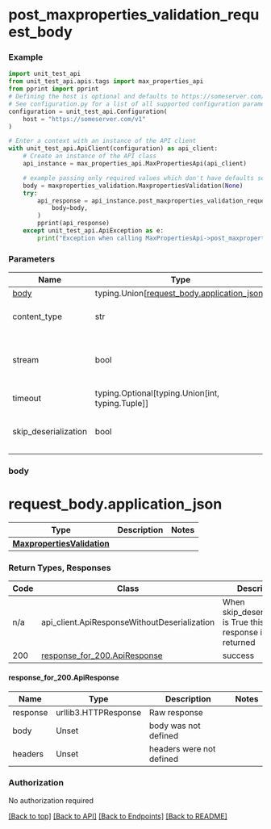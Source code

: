 <a name="top"></a>
# **post_maxproperties_validation_request_body**
<a name="post_maxproperties_validation_request_body"></a>


### Example

```python
import unit_test_api
from unit_test_api.apis.tags import max_properties_api
from pprint import pprint
# Defining the host is optional and defaults to https://someserver.com/v1
# See configuration.py for a list of all supported configuration parameters.
configuration = unit_test_api.Configuration(
    host = "https://someserver.com/v1"
)

# Enter a context with an instance of the API client
with unit_test_api.ApiClient(configuration) as api_client:
    # Create an instance of the API class
    api_instance = max_properties_api.MaxPropertiesApi(api_client)

    # example passing only required values which don't have defaults set
    body = maxproperties_validation.MaxpropertiesValidation(None)
    try:
        api_response = api_instance.post_maxproperties_validation_request_body(
            body=body,
        )
        pprint(api_response)
    except unit_test_api.ApiException as e:
        print("Exception when calling MaxPropertiesApi->post_maxproperties_validation_request_body: %s\n" % e)
```
### Parameters

Name | Type | Description  | Notes
------------- | ------------- | ------------- | -------------
[body](#request_body) | typing.Union[[request_body.application_json](#request_body.application_json)] | required |
content_type | str | optional, default is 'application/json' | Selects the schema and serialization of the request body
stream | bool | default is False | if True then the response.content will be streamed and loaded from a file like object. When downloading a file, set this to True to force the code to deserialize the content to a FileSchema file
timeout | typing.Optional[typing.Union[int, typing.Tuple]] | default is None | the timeout used by the rest client
skip_deserialization | bool | default is False | when True, headers and body will be unset and an instance of api_client.ApiResponseWithoutDeserialization will be returned

### <a id="request_body" >body</a>
# <a id="request_body.application_json" >request_body.application_json</a>
Type | Description  | Notes
------------- | ------------- | -------------
[**MaxpropertiesValidation**](../../components/schema/maxproperties_validation.MaxpropertiesValidation.md) |  | 


### Return Types, Responses

Code | Class | Description
------------- | ------------- | -------------
n/a | api_client.ApiResponseWithoutDeserialization | When skip_deserialization is True this response is returned
200 | [response_for_200.ApiResponse](#response_for_200.ApiResponse) | success

#### <a id="response_for_200.ApiResponse" >response_for_200.ApiResponse</a>
Name | Type | Description  | Notes
------------- | ------------- | ------------- | -------------
response | urllib3.HTTPResponse | Raw response |
body | Unset | body was not defined |
headers | Unset | headers were not defined |

### Authorization

No authorization required

[[Back to top]](#top) [[Back to API]](../MaxPropertiesApi.md) [[Back to Endpoints]](../../../../README.md#Endpoints) [[Back to README]](../../../../README.md)
